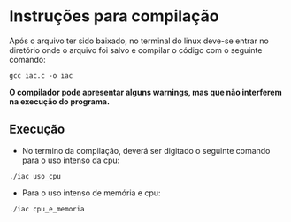 # Instruções para compilação

  Após o arquivo ter sido baixado, no terminal do linux deve-se entrar no diretório onde o arquivo foi salvo e compilar o código com o seguinte comando:  

```gcc iac.c -o iac```

**O compilador pode apresentar alguns warnings, mas que não interferem na execução do programa.**

## Execução

* No termino da compilação, deverá ser digitado o seguinte comando para o uso intenso da cpu: 

```./iac uso_cpu```

* Para o uso intenso de memória e cpu:

```./iac cpu_e_memoria```

